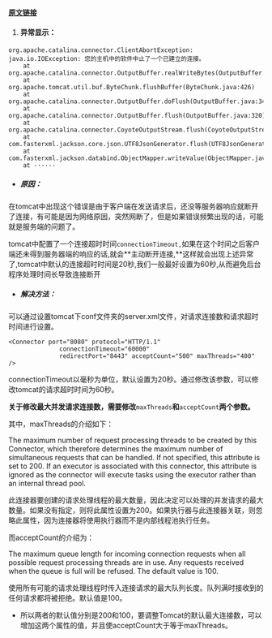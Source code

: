 #### [原文链接](https://blog.csdn.net/wujiandao000/article/details/79068100)

1. #### 异常显示：

```
org.apache.catalina.connector.ClientAbortException: java.io.IOException: 您的主机中的软件中止了一个已建立的连接。
    at org.apache.catalina.connector.OutputBuffer.realWriteBytes(OutputBuffer.java:396)
    at org.apache.tomcat.util.buf.ByteChunk.flushBuffer(ByteChunk.java:426)
    at org.apache.catalina.connector.OutputBuffer.doFlush(OutputBuffer.java:345)
    at org.apache.catalina.connector.OutputBuffer.flush(OutputBuffer.java:320)
    at org.apache.catalina.connector.CoyoteOutputStream.flush(CoyoteOutputStream.java:110)
    at com.fasterxml.jackson.core.json.UTF8JsonGenerator.flush(UTF8JsonGenerator.java:1022)
    at com.fasterxml.jackson.databind.ObjectMapper.writeValue(ObjectMapper.java:2376)
    at ······
```

* ##### 原因：

在tomcat中出现这个错误是由于客户端在发送请求后，还没等服务器响应就断开了连接，有可能是因为网络原因，突然网断了，但是如果错误频繁出现的话，可能就是服务端的问题了。

tomcat中配置了一个连接超时时间`connectionTimeout,`如果在这个时间之后客户端还未得到服务器端的响应的话,就会**主动断开连接,**这样就会出现上述异常了,tomcat中默认的连接超时时间是20秒,我们一般最好设置为60秒,从而避免后台程序处理时间长导致连接断开

* ##### 解决方法：

可以通过设置tomcat下conf文件夹的server.xml文件，对请求连接数和请求超时时间进行设置。

```
<Connector port="8080" protocol="HTTP/1.1"   
              connectionTimeout="60000"   
              redirectPort="8443" acceptCount="500" maxThreads="400" />
```

connectionTimeout以毫秒为单位，默认设置为20秒。通过修改该参数，可以修改tomcat的请求超时时间为60秒。

**关于修改最大并发请求连接数，需要修改**`maxThreads`**和**`acceptCount`**两个参数。**

其中，maxThreads的介绍如下：

The maximum number of request processing threads to be created by this Connector, which therefore determines the maximum number of simultaneous requests that can be handled. If not specified, this attribute is set to 200. If an executor is associated with this connector, this attribute is ignored as the connector will execute tasks using the executor rather than an internal thread pool.

此连接器要创建的请求处理线程的最大数量，因此决定可以处理的并发请求的最大数量。如果没有指定，则将此属性设置为200。如果执行器与此连接器关联，则忽略此属性，因为连接器将使用执行器而不是内部线程池执行任务。

而acceptCount的介绍为：

The maximum queue length for incoming connection requests when all possible request processing threads are in use. Any requests received when the queue is full will be refused. The default value is 100.

使用所有可能的请求处理线程时传入连接请求的最大队列长度。队列满时接收到的任何请求都将被拒绝。默认值是100。

* 所以两者的默认值分别是200和100，要调整Tomcat的默认最大连接数，可以增加这两个属性的值，并且使acceptCount大于等于maxThreads。



